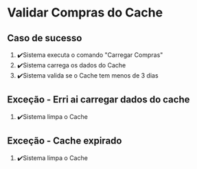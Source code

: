 # Validar Compras do Cache

## Caso de sucesso

1. ✔️Sistema executa o comando "Carregar Compras"
2. ✔️Sistema carrega os dados do Cache
3. ✔️Sistema valida se o Cache tem menos de 3 dias

## Exceção - Erri ai carregar dados do cache
1. ✔️Sistema limpa o Cache

## Exceção - Cache expirado
1. ✔️Sistema limpa o Cache